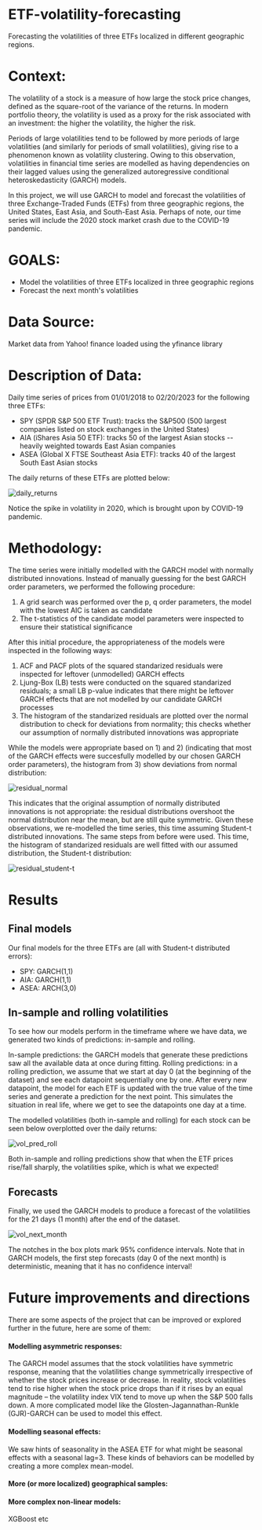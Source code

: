 # ETF-volatility-forecasting
Forecasting the volatilities of three ETFs localized in different geographic regions.

# Context:
The volatility of a stock is a measure of how large the stock price changes, defined as the square-root of the variance of the returns. In modern portfolio theory, the volatility is used as a proxy for the risk associated with an investment: the higher the volatility, the higher the risk. 

Periods of large volatilities tend to be followed by more periods of large volatilities (and similarly for periods of small volatilities), giving rise to a phenomenon known as volatility clustering. Owing to this observation, volatilities in financial time series are modelled as having dependencies on their lagged values using the generalized autoregressive conditional heteroskedasticity (GARCH) models. 

In this project, we will use GARCH to model and forecast the volatilities of three Exchange-Traded Funds (ETFs) from three geographic regions, the United States, East Asia, and South-East Asia. Perhaps of note, our time series will include the 2020 stock market crash due to the COVID-19 pandemic.

# GOALS: 
-  Model the volatilities of three ETFs localized in three geographic regions 
-  Forecast the next month's volatilities

# Data Source:
Market data from Yahoo! finance loaded using the yfinance library

# Description of Data:
Daily time series of prices from 01/01/2018 to 02/20/2023 for the following three ETFs:
-  SPY (SPDR S&P 500 ETF Trust): tracks the S&P500 (500 largest companies listed on stock exchanges in the United States)
-  AIA (iShares Asia 50 ETF): tracks 50 of the largest Asian stocks -- heavily weighted towards East Asian companies
-  ASEA (Global X FTSE Southeast Asia ETF): tracks 40 of the largest South East Asian stocks

The daily returns of these ETFs are plotted below:

![daily_returns](https://user-images.githubusercontent.com/5288149/227814758-d17fda74-f86c-4ff0-8b56-54c187b4d880.png)

Notice the spike in volatility in 2020, which is brought upon by COVID-19 pandemic.

# Methodology:
The time series were initially modelled with the GARCH model with normally distributed innovations. Instead of manually guessing for the best GARCH order parameters, we performed the following procedure:
1) A grid search was performed over the p, q order parameters, the model with the lowest AIC is taken as candidate
2) The t-statistics of the candidate model parameters were inspected to ensure their statistical significance

After this initial procedure, the appropriateness of the models were inspected in the following ways:
1) ACF and PACF plots of the squared standarized residuals were inspected for leftover (unmodelled) GARCH effects
2) Ljung-Box (LB) tests were conducted on the squared standarized residuals; a small LB p-value indicates that there might be leftover GARCH effects that are not modelled by our candidate GARCH processes
3) The histogram of the standarized residuals are plotted over the normal distribution to check for deviations from normality; this checks whether our assumption of normally distributed innovations was appropriate

While the models were appropriate based on 1) and 2) (indicating that most of the GARCH effects were succesfully modelled by our chosen GARCH order parameters), the histogram from 3) show deviations from normal distribution:

![residual_normal](https://user-images.githubusercontent.com/5288149/227815255-af7e4598-b98e-4ea2-9864-ebe2445cd15f.png)

This indicates that the original assumption of normally distributed innovations is not appropriate: the residual distributions overshoot the normal distribution near the mean, but are still quite symmetric. Given these observations, we re-modelled the time series, this time assuming Student-t distributed innovations. The same steps from before were used. This time, the histogram of standarized residuals are well fitted with our assumed distribution, the Student-t distribution:

![residual_student-t](https://user-images.githubusercontent.com/5288149/227815771-668f1831-0006-4352-9055-30efbed6be86.png)

# Results

## Final models
Our final models for the three ETFs are (all with Student-t distributed errors):
-  SPY: GARCH(1,1)
-  AIA: GARCH(1,1)
-  ASEA: ARCH(3,0)

## In-sample and rolling volatilities
To see how our models perform in the timeframe where we have data, we generated two kinds of predictions: in-sample and rolling. 

In-sample predictions: the GARCH models that generate these predictions saw all the available data at once during fitting.
Rolling predictions: in a rolling prediction, we assume that we start at day 0 (at the beginning of the dataset) and see each datapoint sequentially one by one. After every new datapoint, the model for each ETF is updated with the true value of the time series and generate a prediction for the next point. This simulates the situation in real life, where we get to see the datapoints one day at a time.

The modelled volatilities (both in-sample and rolling) for each stock can be seen below overplotted over the daily returns:

![vol_pred_roll](https://user-images.githubusercontent.com/5288149/227816533-1d1ab428-ed5c-48ba-a494-2ae73303e915.png)

Both in-sample and rolling predictions show that when the ETF prices rise/fall sharply, the volatilities spike, which is what we expected!

## Forecasts
Finally, we used the GARCH models to produce a forecast of the volatilities for the 21 days (1 month) after the end of the dataset.

![vol_next_month](https://user-images.githubusercontent.com/5288149/227817358-968e190f-4ead-4f5a-8de6-914860bca606.png)

The notches in the box plots mark 95% confidence intervals. Note that in GARCH models, the first step forecasts (day 0 of the next month) is deterministic, meaning that it has no confidence interval!  

# Future improvements and directions
There are some aspects of the project that can be improved or explored further in the future, here are some of them:

#### Modelling asymmetric responses:
The GARCH model assumes that the stock volatilities have symmetric response, meaning that the volatilities change symmetrically irrespective of whether the stock prices increase or decrease. In reality, stock volatilities tend to rise higher when the stock price drops than if it rises by an equal magnitude – the volatility index VIX tend to move up when the S&P 500 falls down. A more complicated model like the Glosten-Jagannathan-Runkle
(GJR)-GARCH can be used to model this effect. 

#### Modelling seasonal effects:
We saw hints of seasonality in the ASEA ETF for what might be seasonal effects with a seasonal lag=3. These kinds of behaviors can be modelled by creating a more complex mean-model.

#### More (or more localized) geographical samples:

#### More complex non-linear models:
XGBoost etc
